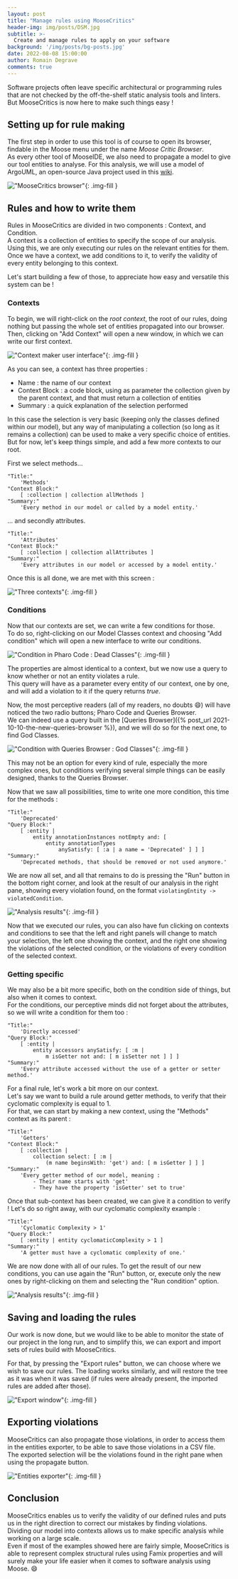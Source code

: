 ```yaml
---
layout: post
title: "Manage rules using MooseCritics"
header-img: img/posts/DSM.jpg
subtitle: >-
  Create and manage rules to apply on your software
background: '/img/posts/bg-posts.jpg'
date: 2022-08-08 15:00:00
author: Romain Degrave
comments: true
---
```


Software projects often leave specific architectural or programming rules that are not checked by the off-the-shelf static analysis tools and linters.  
But MooseCritics is now here to make such things easy !

## Setting up for rule making

The first step in order to use this tool is of course to open its browser, findable in the Moose menu under the name *Moose Critic Browser*.  
As every other tool of MooseIDE, we also need to propagate a model to give our tool entities to analyse. For this analysis, we will use a model of ArgoUML, an open-source Java project used in this [wiki](/moose-wiki/Beginners/moose-in-action).  

!["MooseCritics browser"](/img/posts/2022-08-08-moosecritics/browser-ready.png){: .img-fill }

## Rules and how to write them

Rules in MooseCritics are divided in two components : Context, and Condition.  
A context is a collection of entities to specify the scope of our analysis. Using this, we are only executing our rules on the relevant entities for them.  
Once we have a context, we add conditions to it, to verify the validity of every entity belonging to this context. 

Let's start building a few of those, to appreciate how easy and versatile this system can be !  

### Contexts

To begin, we will right-click on the *root context*, the root of our rules, doing nothing but passing the whole set of entities propagated into our browser. Then, clicking on "Add Context" will open a new window, in which we can write our first context.  

!["Context maker user interface"](/img/posts/2022-08-08-moosecritics/first-context.png){: .img-fill }

As you can see, a context has three properties :

- Name : the name of our context  
- Context Block : a code block, using as parameter the collection given by the parent context, and that must return a collection of entities
- Summary : a quick explanation of the selection performed

In this case the selection is very basic (keeping only the classes defined within our model), but any way of manipulating a collection (so long as it remains a collection) can be used to make a very specific choice of entities.  
But for now, let's keep things simple, and add a few more contexts to our root.  

First we select methods...

```st
"Title:"
	'Methods'
"Context Block:"
	[ :collection | collection allMethods ]
"Summary:"
	'Every method in our model or called by a model entity.'
```

... and secondly attributes.


```st
"Title:"
	'Attributes'
"Context Block:"
	[ :collection | collection allAttributes ]
"Summary:"
	'Every attributes in our model or accessed by a model entity.'
```

Once this is all done, we are met with this screen :

!["Three contexts"](/img/posts/2022-08-08-moosecritics/three-contexts.png){: .img-fill }


### Conditions

Now that our contexts are set, we can write a few conditions for those.  
To do so, right-clicking on our Model Classes context and choosing "Add condition" which will open a new interface to write our conditions.  

!["Condition in Pharo Code : Dead Classes"](/img/posts/2022-08-08-moosecritics/condition-pharo-code.png){: .img-fill }

The properties are almost identical to a context, but we now use a query to know whether or not an entity violates a rule.  
This query will have as a parameter every entity of our context, one by one, and will add a violation to it if the query returns *true*.  

Now, the most perceptive readers (all of my readers, no doubts :smile:) will have noticed the two radio buttons; Pharo Code and Queries Browser.  
We can indeed use a query built in the [Queries Browser]({% post_url 2021-10-10-the-new-queries-browser %}), and we will do so for the next one, to find God Classes.

!["Condition with Queries Browser : God Classes"](/img/posts/2022-08-08-moosecritics/condition-queries-browser.png){: .img-fill }

This may not be an option for every kind of rule, especially the more complex ones, but conditions verifying several simple things can be easily designed, thanks to the Queries Browser.  

Now that we saw all possibilities, time to write one more condition, this time for the methods :  

```st
"Title:"
	'Deprecated'
"Query Block:"
	[ :entity | 
		entity annotationInstances notEmpty and: [ 
			entity annotationTypes 
				anySatisfy: [ :a | a name = 'Deprecated' ] ] ]
"Summary:"
	'Deprecated methods, that should be removed or not used anymore.'
```

We are now all set, and all that remains to do is pressing the "Run" button in the bottom right corner, and look at the result of our analysis in the right pane, showing every violation found, on the format `violatingEntity -> violatedCondition`.

!["Analysis results"](/img/posts/2022-08-08-moosecritics/first-analysis.png){: .img-fill }

Now that we executed our rules, you can also have fun clicking on contexts and conditions to see that the left and right panels will change to match your selection, the left one showing the context, and the right one showing the violations of the selected condition, or the violations of every condition of the selected context.

### Getting specific

We may also be a bit more specific, both on the condition side of things, but also when it comes to context.   
For the conditions, our perceptive minds did not forget about the attributes, so we will write a condition for them too :

```st
"Title:"
	'Directly accessed'
"Query Block:"
	[ :entity | 
		entity accessors anySatisfy: [ :m | 
			m isGetter not and: [ m isSetter not ] ] ]
"Summary:"
	'Every attribute accessed without the use of a getter or setter method.'
```

For a final rule, let's work a bit more on our context.   
Let's say we want to build a rule around getter methods, to verify that their cyclomatic complexity is equal to 1.  
For that, we can start by making a new context, using the "Methods" context as its parent :

```st
"Title:"
	'Getters'
"Context Block:"
	[ :collection | 
		collection select: [ :m | 
			(m name beginsWith: 'get') and: [ m isGetter ] ] ]
"Summary:"
	'Every getter method of our model, meaning :
		- Their name starts with 'get'
		- They have the property 'isGetter' set to true'
```

Once that sub-context has been created, we can give it a condition to verify ! Let's do so right away, with our cyclomatic complexity example :

```st
"Title:"
	'Cyclomatic Complexity > 1'
"Query Block:"
	[ :entity | entity cyclomaticComplexity > 1 ]
"Summary:"
	'A getter must have a cyclomatic complexity of one.'
```

We are now done with all of our rules. To get the result of our new conditions, you can use again the "Run" button, or, execute only the new ones by right-clicking on them and selecting the "Run condition" option. 

!["Analysis results"](/img/posts/2022-08-08-moosecritics/final-analysis.png){: .img-fill }

## Saving and loading the rules

Our work is now done, but we would like to be able to monitor the state of our project in the long run, and to simplify this, we can export and import sets of rules build with MooseCritics.  

For that, by pressing the "Export rules" button, we can choose where we wish to save our rules. The loading works similarly, and will restore the tree as it was when it was saved (if rules were already present, the imported rules are added after those).

!["Export window"](/img/posts/2022-08-08-moosecritics/export-window.png){: .img-fill }

## Exporting violations

MooseCritics can also propagate those violations, in order to access them in the entities exporter, to be able to save those violations in a CSV file.  
The exported selection will be the violations found in the right pane when using the propagate button.

!["Entities exporter"](/img/posts/2022-08-08-moosecritics/export-browser.png){: .img-fill }

## Conclusion

MooseCritics enables us to verify the validity of our defined rules and puts us in the right direction to correct our mistakes by finding violations. Dividing our model into contexts allows us to make specific analysis while working on a large scale.  
Even if most of the examples showed here are fairly simple, MooseCritics is able to represent complex structural rules using Famix properties and will surely make your life easier when it comes to software analysis using Moose. :smile:

